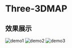 # Three-3DMAP

## 效果展示
![demo1](https://raw.githubusercontent.com/fengtianxi001/Three-3DMap/main/screenshot/2.png)
![demo2](https://raw.githubusercontent.com/fengtianxi001/Three-3DMap/main/screenshot/1.png)
![demo3](https://raw.githubusercontent.com/fengtianxi001/Three-3DMap/main/screenshot/3.png)


